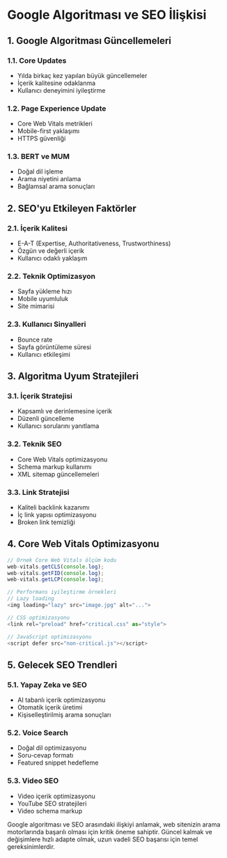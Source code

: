 # Google Algoritması ve SEO İlişkisi

## 1. Google Algoritması Güncellemeleri

### 1.1. Core Updates
* Yılda birkaç kez yapılan büyük güncellemeler
* İçerik kalitesine odaklanma
* Kullanıcı deneyimini iyileştirme

### 1.2. Page Experience Update
* Core Web Vitals metrikleri
* Mobile-first yaklaşımı
* HTTPS güvenliği

### 1.3. BERT ve MUM
* Doğal dil işleme
* Arama niyetini anlama
* Bağlamsal arama sonuçları

## 2. SEO'yu Etkileyen Faktörler

### 2.1. İçerik Kalitesi
* E-A-T (Expertise, Authoritativeness, Trustworthiness)
* Özgün ve değerli içerik
* Kullanıcı odaklı yaklaşım

### 2.2. Teknik Optimizasyon
* Sayfa yükleme hızı
* Mobile uyumluluk
* Site mimarisi

### 2.3. Kullanıcı Sinyalleri
* Bounce rate
* Sayfa görüntüleme süresi
* Kullanıcı etkileşimi

## 3. Algoritma Uyum Stratejileri

### 3.1. İçerik Stratejisi
* Kapsamlı ve derinlemesine içerik
* Düzenli güncelleme
* Kullanıcı sorularını yanıtlama

### 3.2. Teknik SEO
* Core Web Vitals optimizasyonu
* Schema markup kullanımı
* XML sitemap güncellemeleri

### 3.3. Link Stratejisi
* Kaliteli backlink kazanımı
* İç link yapısı optimizasyonu
* Broken link temizliği

## 4. Core Web Vitals Optimizasyonu

```javascript
// Örnek Core Web Vitals ölçüm kodu
web-vitals.getCLS(console.log);
web-vitals.getFID(console.log);
web-vitals.getLCP(console.log);

// Performans iyileştirme örnekleri
// Lazy loading
<img loading="lazy" src="image.jpg" alt="...">

// CSS optimizasyonu
<link rel="preload" href="critical.css" as="style">

// JavaScript optimizasyonu
<script defer src="non-critical.js"></script>
```

## 5. Gelecek SEO Trendleri

### 5.1. Yapay Zeka ve SEO
* AI tabanlı içerik optimizasyonu
* Otomatik içerik üretimi
* Kişiselleştirilmiş arama sonuçları

### 5.2. Voice Search
* Doğal dil optimizasyonu
* Soru-cevap formatı
* Featured snippet hedefleme

### 5.3. Video SEO
* Video içerik optimizasyonu
* YouTube SEO stratejileri
* Video schema markup

Google algoritması ve SEO arasındaki ilişkiyi anlamak, web sitenizin arama motorlarında başarılı olması için kritik öneme sahiptir. Güncel kalmak ve değişimlere hızlı adapte olmak, uzun vadeli SEO başarısı için temel gereksinimlerdir. 